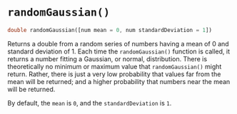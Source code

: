 # `randomGaussian()`

```dart
double randomGaussian([num mean = 0, num standardDeviation = 1])
```

Returns a double from a random series of numbers having a mean of 0 and standard deviation of 1. Each time the `randomGaussian()` function is called, it returns a number fitting a Gaussian, or normal, distribution. There is theoretically no minimum or maximum value that `randomGaussian()` might return. Rather, there is just a very low probability that values far from the mean will be returned; and a higher probability that numbers near the mean will be returned.

By default, the `mean` is `0`, and the `standardDeviation` is `1`.
